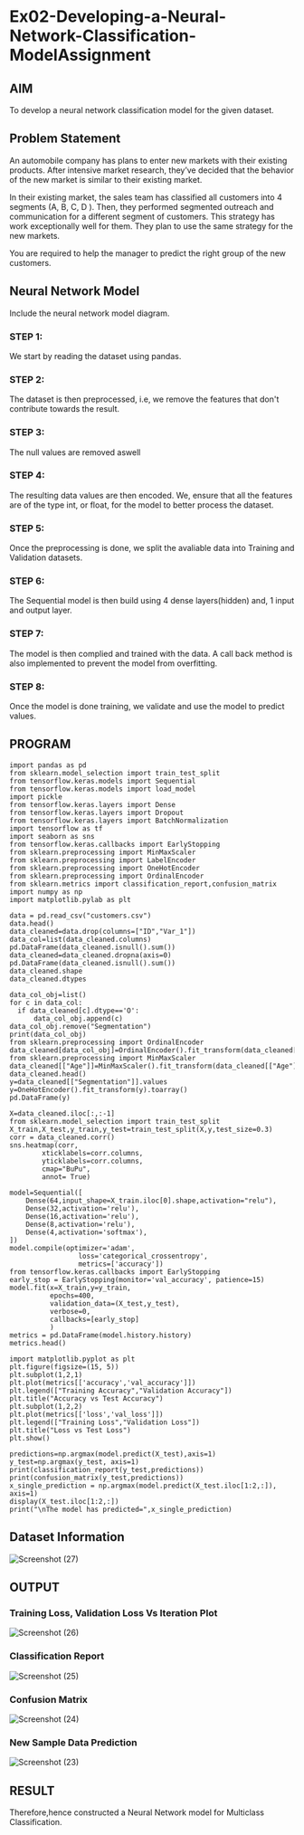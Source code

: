 # Ex02-Developing-a-Neural-Network-Classification-ModelAssignment

## AIM

To develop a neural network classification model for the given dataset.

## Problem Statement

An automobile company has plans to enter new markets with their existing products. After intensive market research, they’ve decided that the behavior of the new market is similar to their existing market.

In their existing market, the sales team has classified all customers into 4 segments (A, B, C, D ). Then, they performed segmented outreach and communication for a different segment of customers. This strategy has work exceptionally well for them. They plan to use the same strategy for the new markets.

You are required to help the manager to predict the right group of the new customers.

## Neural Network Model

Include the neural network model diagram.

### STEP 1:
We start by reading the dataset using pandas.
### STEP 2:
The dataset is then preprocessed, i.e, we remove the features that don't contribute towards the result.
### STEP 3:
The null values are removed aswell
### STEP 4:
The resulting data values are then encoded. We, ensure that all the features are of the type int, or float, for the model to better process the dataset.
### STEP 5:
Once the preprocessing is done, we split the avaliable data into Training and Validation datasets.
### STEP 6:
The Sequential model is then build using 4 dense layers(hidden) and, 1 input and output layer.
### STEP 7:
The model is then complied and trained with the data. A call back method is also implemented to prevent the model from overfitting.
### STEP 8:
Once the model is done training, we validate and use the model to predict values.

## PROGRAM
```python3
import pandas as pd
from sklearn.model_selection import train_test_split
from tensorflow.keras.models import Sequential
from tensorflow.keras.models import load_model
import pickle
from tensorflow.keras.layers import Dense
from tensorflow.keras.layers import Dropout
from tensorflow.keras.layers import BatchNormalization
import tensorflow as tf
import seaborn as sns
from tensorflow.keras.callbacks import EarlyStopping
from sklearn.preprocessing import MinMaxScaler
from sklearn.preprocessing import LabelEncoder
from sklearn.preprocessing import OneHotEncoder
from sklearn.preprocessing import OrdinalEncoder
from sklearn.metrics import classification_report,confusion_matrix
import numpy as np
import matplotlib.pylab as plt
```
```python3
data = pd.read_csv("customers.csv")
data.head()
data_cleaned=data.drop(columns=["ID","Var_1"])
data_col=list(data_cleaned.columns)
pd.DataFrame(data_cleaned.isnull().sum())
data_cleaned=data_cleaned.dropna(axis=0)
pd.DataFrame(data_cleaned.isnull().sum())
data_cleaned.shape
data_cleaned.dtypes
```
```python3
data_col_obj=list()
for c in data_col:
  if data_cleaned[c].dtype=='O':
      data_col_obj.append(c)
data_col_obj.remove("Segmentation")
print(data_col_obj)
from sklearn.preprocessing import OrdinalEncoder
data_cleaned[data_col_obj]=OrdinalEncoder().fit_transform(data_cleaned[data_col_obj])
from sklearn.preprocessing import MinMaxScaler
data_cleaned[["Age"]]=MinMaxScaler().fit_transform(data_cleaned[["Age"]])
data_cleaned.head()
y=data_cleaned[["Segmentation"]].values
y=OneHotEncoder().fit_transform(y).toarray()
pd.DataFrame(y)
```
```python3
X=data_cleaned.iloc[:,:-1]
from sklearn.model_selection import train_test_split
X_train,X_test,y_train,y_test=train_test_split(X,y,test_size=0.3)
corr = data_cleaned.corr()
sns.heatmap(corr, 
        xticklabels=corr.columns,
        yticklabels=corr.columns,
        cmap="BuPu",
        annot= True)
```
```python3
model=Sequential([
    Dense(64,input_shape=X_train.iloc[0].shape,activation="relu"),
    Dense(32,activation='relu'),
    Dense(16,activation='relu'),
    Dense(8,activation='relu'),
    Dense(4,activation='softmax'),
])
model.compile(optimizer='adam',
                 loss='categorical_crossentropy',
                 metrics=['accuracy'])
from tensorflow.keras.callbacks import EarlyStopping
early_stop = EarlyStopping(monitor='val_accuracy', patience=15)
model.fit(x=X_train,y=y_train,
          epochs=400,
          validation_data=(X_test,y_test),
          verbose=0, 
          callbacks=[early_stop]
          )
metrics = pd.DataFrame(model.history.history)
metrics.head()
```
```python3
import matplotlib.pyplot as plt
plt.figure(figsize=(15, 5))
plt.subplot(1,2,1)
plt.plot(metrics[['accuracy','val_accuracy']])
plt.legend(["Training Accuracy","Validation Accuracy"])
plt.title("Accuracy vs Test Accuracy")
plt.subplot(1,2,2)
plt.plot(metrics[['loss','val_loss']])
plt.legend(["Training Loss","Validation Loss"])
plt.title("Loss vs Test Loss")
plt.show()
```
```python3
predictions=np.argmax(model.predict(X_test),axis=1)
y_test=np.argmax(y_test, axis=1)
print(classification_report(y_test,predictions))
print(confusion_matrix(y_test,predictions))
x_single_prediction = np.argmax(model.predict(X_test.iloc[1:2,:]), axis=1)
display(X_test.iloc[1:2,:])
print("\nThe model has predicted=",x_single_prediction)
```
## Dataset Information

![Screenshot (27)](https://user-images.githubusercontent.com/89703145/189068896-a5bf46b4-2686-48a6-96f5-ed36567c7335.png)

## OUTPUT

### Training Loss, Validation Loss Vs Iteration Plot
![Screenshot (26)](https://user-images.githubusercontent.com/89703145/189069013-ef049913-8938-4fdd-9664-5e0c0e022138.png)

### Classification Report

![Screenshot (25)](https://user-images.githubusercontent.com/89703145/189069157-5ecce248-7b4e-4c3a-8fd9-b32788ede9ff.png)

### Confusion Matrix

![Screenshot (24)](https://user-images.githubusercontent.com/89703145/189069264-3fc205c7-5892-460e-b5b6-8fdfd87fec0a.png)

### New Sample Data Prediction

![Screenshot (23)](https://user-images.githubusercontent.com/89703145/189069308-e81ce725-d5a0-4dc3-9b19-191dadf3a4d9.png)

## RESULT
Therefore,hence constructed a Neural Network model for Multiclass Classification.
